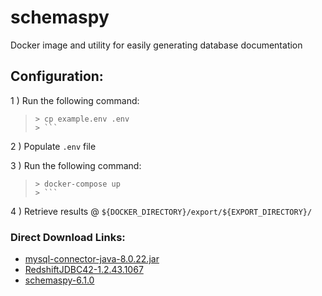 # schemaspy
Docker image and utility for easily generating database documentation

## Configuration:

1 ) Run the following command:
> ```shell script
>> cp example.env .env
>> ```

2 ) Populate `.env` file

3 ) Run the following command:
> ```shell script
>> docker-compose up
>> ```

4 ) Retrieve results @ `${DOCKER_DIRECTORY}/export/${EXPORT_DIRECTORY}/`

### Direct Download Links:
 - [mysql-connector-java-8.0.22.jar](https://dev.mysql.com/downloads/connector/j/)
 - [RedshiftJDBC42-1.2.43.1067](https://docs.aws.amazon.com/redshift/latest/mgmt/configure-jdbc-connection.html#download-jdbc-driver)
 - [schemaspy-6.1.0](http://schemaspy.org/)